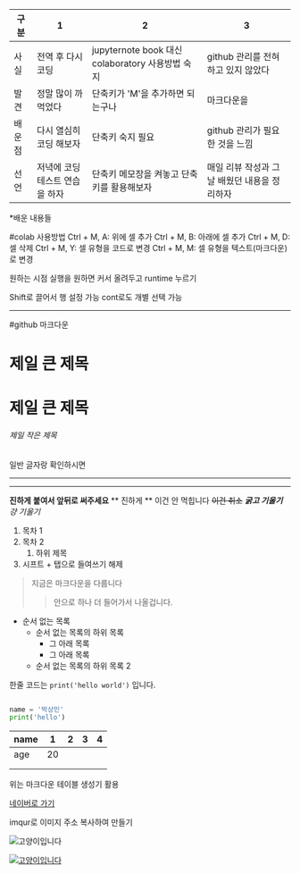 |구분   | 1             |  2| 3 |
|------|----------------|---|---|
|사실  |전역 후 다시 코딩|jupyternote book 대신 colaboratory 사용방법 숙지 |github 관리를 전혀 하고 있지 않았다|
|발견  |정말 많이 까먹었다     |단축키가 'M'을 추가하면 되는구나|마크다운을|
|배운점|다시 열심히 코딩 해보자|단축키 숙지 필요|github 관리가 필요한 것을 느낌|
|선언  |저녁에 코딩테스트 연습을 하자|단축키 메모장을 켜놓고 단축키를 활용해보자|매일 리뷰 작성과 그 날 배웠던 내용을 정리하자|

*배운 내용들

#colab 사용방법
Ctrl + M, A: 위에 셀 추가
Ctrl + M, B: 아래에 셀 추가
Ctrl + M, D: 셀 삭제
Ctrl + M, Y: 셀 유형을 코드로 변경
Ctrl + M, M: 셀 유형을 텍스트(마크다운)로 변경

원하는 시점 실행을 원하면 커서 올려두고 runtime 누르기

Shift로 끌어서 행 설정 가능
cont로도 개별 선택 가능

----------------------------------------------------------------
#github 마크다운
# 제일 큰 제목 
<h1>제일 큰 제목</h1>

###### 제일 작은 제목
일반 글자랑 확인하시면 

--- 
***

__진하게__
**붙여서 앞뒤로 써주세요**
** 진하게 ** 이건 안 먹힙니다
~~이건 취소~~
***굵고 기울기***
*걍 기울기*

1. 목차 1
2. 목차 2
     1. 하위 제목
3. 시프트 + 탭으로 들여쓰기 해제

> 지금은 마크다운을 다룹니다
>> 안으로 하나 더 들어가서 나올겁니다.
>

- 순서 없는 목록
  - 순서 없는 목록의 하위 목록
    - 그 아래 목록
    - 그 아래 목록
  - 순서 없는 목록의 하위 목록 2
 
한줄 코드는 `print('hello world')` 입니다.

```python

name = '박상민'
print('hello')
```

| name  | 1  | 2 | 3 | 4 |
|-------|----|---|---|---|
| age   | 20 |   |   |   |
|       |    |   |   |   |
|       |    |   |   |   |

위는 마크다운 테이블 생성기 활용

[네이버로 가기](https://www.naver.com/)

imqur로 이미지 주소 복사하여 만들기

![고양이입니다](https://i.imgur.com/knCvaRQ.png)

[![고양이입니다](https://i.imgur.com/knCvaRQ.png)](https://www.naver.com/)
